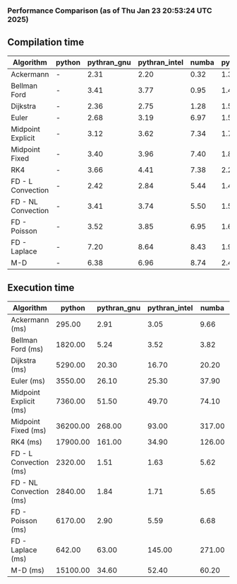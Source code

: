 ### Performance Comparison (as of Thu Jan 23 20:53:24 UTC 2025)
## Compilation time
Algorithm                 | python                    | pythran_gnu               | pythran_intel             | numba                     | pyccel_fortran_gnu        | pyccel_c_gnu              | pyccel_fortran_intel      | pyccel_c_intel           
------------------------- | ------------------------- | ------------------------- | ------------------------- | ------------------------- | ------------------------- | ------------------------- | ------------------------- | -------------------------
Ackermann                 | -                         | 2.31                      | 2.20                      | 0.32                      | 1.35                      | 1.33                      | 1.42                      | 1.44                     
Bellman Ford              | -                         | 3.41                      | 3.77                      | 0.95                      | 1.49                      | 1.52                      | 1.61                      | 1.61                     
Dijkstra                  | -                         | 2.36                      | 2.75                      | 1.28                      | 1.58                      | 1.59                      | 1.71                      | 1.82                     
Euler                     | -                         | 2.68                      | 3.19                      | 6.97                      | 1.51                      | 1.52                      | 1.65                      | 1.64                     
Midpoint Explicit         | -                         | 3.12                      | 3.62                      | 7.34                      | 1.77                      | 1.78                      | 1.86                      | 1.89                     
Midpoint Fixed            | -                         | 3.40                      | 3.96                      | 7.40                      | 1.80                      | 1.81                      | 1.89                      | 1.89                     
RK4                       | -                         | 3.66                      | 4.41                      | 7.38                      | 2.29                      | 2.21                      | 2.40                      | 2.35                     
FD - L Convection         | -                         | 2.42                      | 2.84                      | 5.44                      | 1.49                      | 1.44                      | 1.64                      | 1.57                     
FD - NL Convection        | -                         | 3.41                      | 3.74                      | 5.50                      | 1.51                      | 1.42                      | 1.66                      | 1.57                     
FD - Poisson              | -                         | 3.52                      | 3.85                      | 6.95                      | 1.61                      | 1.49                      | 2.87                      | 1.60                     
FD - Laplace              | -                         | 7.20                      | 8.64                      | 8.43                      | 1.92                      | 1.78                      | 2.12                      | 1.85                     
M-D                       | -                         | 6.38                      | 6.96                      | 8.74                      | 2.43                      | 2.29                      | 2.58                      | 2.70                     

## Execution time
Algorithm                 | python                    | pythran_gnu               | pythran_intel             | numba                     | pyccel_fortran_gnu        | pyccel_c_gnu              | pyccel_fortran_intel      | pyccel_c_intel           
------------------------- | ------------------------- | ------------------------- | ------------------------- | ------------------------- | ------------------------- | ------------------------- | ------------------------- | -------------------------
Ackermann (ms)            | 295.00                    | 2.91                      | 3.05                      | 9.66                      | 1.27                      | 1.27                      | 7.91                      | 4.39                     
Bellman Ford (ms)         | 1820.00                   | 5.24                      | 3.52                      | 3.82                      | 3.26                      | 3.62                      | 4.43                      | 6.53                     
Dijkstra (ms)             | 5290.00                   | 20.30                     | 16.70                     | 20.20                     | 18.70                     | 34.10                     | 23.90                     | 34.30                    
Euler (ms)                | 3550.00                   | 26.10                     | 25.30                     | 37.90                     | 13.70                     | 42.30                     | 14.40                     | 8.32                     
Midpoint Explicit (ms)    | 7360.00                   | 51.50                     | 49.70                     | 74.10                     | 22.60                     | 49.10                     | 16.50                     | 12.20                    
Midpoint Fixed (ms)       | 36200.00                  | 268.00                    | 93.00                     | 317.00                    | 74.80                     | 228.00                    | 60.40                     | 40.00                    
RK4 (ms)                  | 17900.00                  | 161.00                    | 34.90                     | 126.00                    | 37.90                     | 85.60                     | 38.90                     | 49.60                    
FD - L Convection (ms)    | 2320.00                   | 1.51                      | 1.63                      | 5.62                      | 1.51                      | 4.19                      | 1.49                      | 1.56                     
FD - NL Convection (ms)   | 2840.00                   | 1.84                      | 1.71                      | 5.65                      | 2.12                      | 4.70                      | 1.35                      | 1.74                     
FD - Poisson (ms)         | 6170.00                   | 2.90                      | 5.59                      | 6.68                      | 2.59                      | 5.39                      | 2.55                      | 9.51                     
FD - Laplace (ms)         | 642.00                    | 63.00                     | 145.00                    | 271.00                    | 61.30                     | 208.00                    | 62.40                     | 357.00                   
M-D (ms)                  | 15100.00                  | 34.60                     | 52.40                     | 60.20                     | 62.30                     | 101.00                    | 90.20                     | 63.20                    
